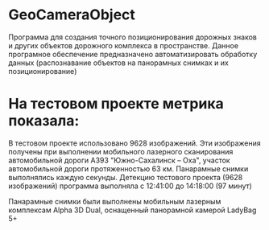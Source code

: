 # GeoCameraObject
Программа для создания точного позиционирования дорожных знаков и других объектов дорожного комплекса в пространстве. 
Данное програмное обеспечение предназначено автоматизировать обработку данных (распознавание объектов на панорамных снимках и их позиционирование)


# На тестовом проекте метрика показала:
В тестовом проекте использовано 9628 изображений. Эти изображения получены при выполнении мобильного лазерного сканирования автомобильной дороги А393 "Южно-Сахалинск – Оха", участок автомобильной дороги протяженностью 63 км.
Панарамные снимки выполнялись каждую секунды. 
Детекцию тестового проекта (9628 изображений) программа выполняла с 12:41:00 до 14:18:00 (97 минут)




Панарамные снимки были выполнены мобильным лазерным комплексам Alpha 3D Dual, оснащенный панорамной камерой LadyBag 5+
